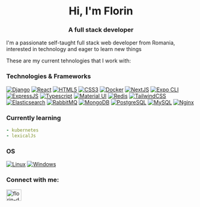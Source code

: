 <h1 align="center">Hi, I'm Florin</h1>
<h3 align="center">A full stack developer</h3>

I'm a passionate self-taught full stack web developer from Romania, interested in technology and eager to learn new things

These are my current tehnologies that I work with:

### Technologies & Frameworks
[![Django](https://img.shields.io/badge/django-black?style=for-the-badge&logo=django)](https://github.com/bylly1)
[![React](https://img.shields.io/badge/react-black?style=for-the-badge&logo=react)](https://github.com/bylly1)
[![HTML5](https://img.shields.io/badge/html5-black?style=for-the-badge&logo=html5)](https://github.com/bylly1)
[![CSS3](https://img.shields.io/badge/css3-black?style=for-the-badge&logo=css3)](https://github.com/bylly1)
[![Docker](https://img.shields.io/badge/docker-black?style=for-the-badge&logo=docker)](https://github.com/bylly1)
[![NextJS](https://img.shields.io/badge/nextjs-black?style=for-the-badge&logo=vercel)](https://nextjs.org/)
[![Expo CLI](https://img.shields.io/badge/expo-black?style=for-the-badge&logo=expo)](https://expo.dev/)
[![ExpressJS](https://img.shields.io/badge/expressjs-black?style=for-the-badge&logo=express)](https://expressjs.com/)
[![Typescript](https://img.shields.io/badge/typescript-black?style=for-the-badge&logo=typescript)](https://www.typescriptlang.org/)
[![Material UI](https://img.shields.io/badge/MaterialUI-black?style=for-the-badge&logo=mui)](https://mui.com/)
[![Redis](https://img.shields.io/badge/redis-black?style=for-the-badge&logo=redis)](https://redis.io/)
[![TailwindCSS](https://img.shields.io/badge/tailwindcss-black?style=for-the-badge&logo=tailwindcss)](https://tailwindcss.com/)
[![Elasticsearch](https://img.shields.io/badge/elasticsearch-black?style=for-the-badge&logo=elasticsearch)](https://www.elastic.co/)
[![RabbitMQ](https://img.shields.io/badge/rabbitmq-black?style=for-the-badge&logo=rabbitmq)](https://www.rabbitmq.com/)
[![MongoDB](https://img.shields.io/badge/mongodb-black?style=for-the-badge&logo=mongodb)](https://www.mongodb.com/)
[![PostgreSQL](https://img.shields.io/badge/postgreqsql-black?style=for-the-badge&logo=postgresql)](https://www.postgresql.org/)
[![MySQL](https://img.shields.io/badge/mysql-black?style=for-the-badge&logo=mysql)](https://www.mysql.com/)
[![Nginx](https://img.shields.io/badge/nginx-black?style=for-the-badge&logo=nginx)](https://www.nginx.com/)

### Currently learning
```yaml
- kubernetes
- lexicalJs
```

### OS
[![Linux](https://img.shields.io/badge/linux-black?style=for-the-badge&logo=Linux)](https://github.com/bylly1)
[![Windows](https://img.shields.io/badge/Windows-black?style=for-the-badge&logo=Windows)](https://github.com/bylly1)

### Connect with me:
<a href="https://www.linkedin.com/in/florin-duica/" target="_blank"><img align="center" src="https://raw.githubusercontent.com/rahuldkjain/github-profile-readme-generator/master/src/images/icons/Social/linked-in-alt.svg" alt="florin-d" height="30" width="40" /></a>
